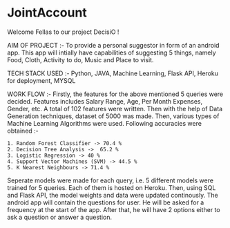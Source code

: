 # JointAccount

Welcome Fellas to our project DecisiO !

AIM OF PROJECT :- To provide a personal suggestor in form of an android app. This app will intially have capabilities of suggesting 5 things, namely Food, Cloth, Activity to do, Music and Place to visit.

TECH STACK USED :- Python, JAVA, Machine Learning, Flask API, Heroku for deployment, MYSQL

WORK FLOW :- Firstly, the features for the above mentioned 5 queries were decided. Features includes Salary Range, Age, Per Month Expenses, Gender, etc. A total of 102 features were written. Then with the help of Data Generation techniques, dataset of 5000 was made. Then, various types of Machine Learning Algorithms were used. Following accuracies were obtained :-

    1. Random Forest Classifier -> 70.4 %
    2. Decision Tree Analysis ->  65.2 %
    3. Logistic Regression -> 40 %
    4. Support Vector Machines (SVM) -> 44.5 %
    5. K Nearest Neighbours -> 71.4 %
    
Seperate models were made for each query, i.e. 5 different models were trained for 5 queries. Each of them is hosted on Heroku.
Then, using SQL and Flask API, the model weights and data were updated continously. The android app will contain the questions for user. He will be asked for a frequency at the start of the app. After that, he will have 2 options either to ask a question or answer a question.
